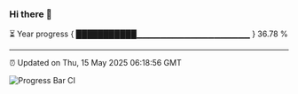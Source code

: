 ### Hi there 👋

⏳ Year progress { ███████████▁▁▁▁▁▁▁▁▁▁▁▁▁▁▁▁▁▁▁ } 36.78 %

---

⏰ Updated on Thu, 15 May 2025 06:18:56 GMT

![Progress Bar CI](https://github.com/code-lakshay/GitHub-Actions-Demo/workflows/Progress%20Bar%20CI/badge.svg)
